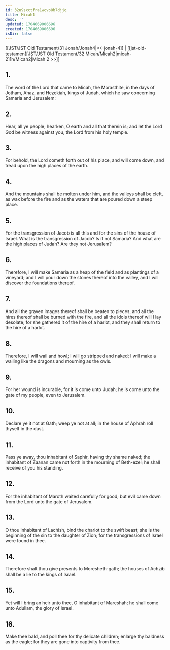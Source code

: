 ```yaml
---
id: 32u9sxctfra1wcvo8b7djjq
title: Micah1
desc: ''
updated: 1704669006696
created: 1704669006696
isDir: false
---
```

[[JST/JST Old Testament/31 Jonah/Jonah4|<<-jonah-4]] | [[jst-old-testamen[[JST/JST Old Testament/32 Micah/Micah2|micah-2]]h/Micah2|Micah 2 >>]]
## 1.
The word of the Lord that came to Micah, the Morasthite, in the days of Jotham, Ahaz, and Hezekiah, kings of Judah, which he saw concerning Samaria and Jerusalem:
## 2.
Hear, all ye people; hearken, O earth and all that therein is; and let the Lord God be witness against you, the Lord from his holy temple.
## 3.
For behold, the Lord cometh forth out of his place, and will come down, and tread upon the high places of the earth.
## 4.
And the mountains shall be molten under him, and the valleys shall be cleft, as wax before the fire and as the waters that are poured down a steep place.
## 5.
For the transgression of Jacob is all this and for the sins of the house of Israel. What is the transgression of Jacob? Is it not Samaria? And what are the high places of Judah? Are they not Jerusalem?
## 6.
Therefore, I will make Samaria as a heap of the field and as plantings of a vineyard; and I will pour down the stones thereof into the valley, and I will discover the foundations thereof.
## 7.
And all the graven images thereof shall be beaten to pieces, and all the hires thereof shall be burned with the fire, and all the idols thereof will I lay desolate; for she gathered it of the hire of a harlot, and they shall return to the hire of a harlot.
## 8.
Therefore, I will wail and howl; I will go stripped and naked; I will make a wailing like the dragons and mourning as the owls.
## 9.
For her wound is incurable, for it is come unto Judah; he is come unto the gate of my people, even to Jerusalem.
## 10.
Declare ye it not at Gath; weep ye not at all; in the house of Aphrah roll thyself in the dust.
## 11.
Pass ye away, thou inhabitant of Saphir, having thy shame naked; the inhabitant of Zaanan came not forth in the mourning of Beth-ezel; he shall receive of you his standing.
## 12.
For the inhabitant of Maroth waited carefully for good; but evil came down from the Lord unto the gate of Jerusalem.
## 13.
O thou inhabitant of Lachish, bind the chariot to the swift beast; she is the beginning of the sin to the daughter of Zion; for the transgressions of Israel were found in thee.
## 14.
Therefore shalt thou give presents to Moresheth-gath; the houses of Achzib shall be a lie to the kings of Israel.
## 15.
Yet will I bring an heir unto thee, O inhabitant of Mareshah; he shall come unto Adullam, the glory of Israel.
## 16.
Make thee bald, and poll thee for thy delicate children; enlarge thy baldness as the eagle; for they are gone into captivity from thee.

